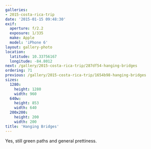 ```yaml
---
galleries:
- 2015-costa-rica-trip
date: '2015-01-15 09:48:30'
exif:
  aperture: f/2.2
  exposure: 1/335
  make: Apple
  model: 'iPhone 6'
layout: gallery-photo
location:
  latitude: 10.33756167
  longitude: -84.8012
next: /gallery/2015-costa-rica-trip/287df54-hanging-bridges
ordering: 71
previous: /gallery/2015-costa-rica-trip/1654b98-hanging-bridges
sizes:
  1280:
    height: 1280
    width: 960
  640w:
    height: 853
    width: 640
  200x200:
    height: 200
    width: 200
title: 'Hanging Bridges'
---
```


Yes, still green paths and general prettiness.
